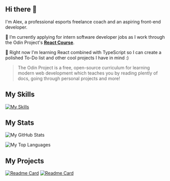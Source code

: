 ## Hi there 👋

I'm Alex, a professional esports freelance coach and an aspiring front-end developer.

🔭 I’m currently applying for intern software developer jobs as I work through the Odin Project's [**React Course**](https://www.theodinproject.com/paths/full-stack-javascript/courses/javascript#react-js).

🌱 Right now I'm learning React combined with TypeScript so I can create a polished To-Do list and other cool projects I have in mind :)

> The Odin Project is a free, open-source curriculum for learning modern web development which teaches you by reading plently of docs, going through personal projects and more! 


## My Skills


[![My Skills](https://skillicons.dev/icons?i=react,ts,javascript,html,css,tailwind,vite,babel,git,vscode,idea&perline=12)](https://skillicons.dev)

## My Stats


![My GitHub Stats](https://github-readme-stats.vercel.app/api?username=Frenzy017&theme=vision-friendly-dark&show_icons=true)


![My Top Languages](https://github-readme-stats.vercel.app/api/top-langs/?username=Frenzy017&theme=vision-friendly-dark&layout=compact)

## My Projects

[![Readme Card](https://github-readme-stats.vercel.app/api/pin/?username=Frenzy017&theme=vision-friendly-dark&repo=admin-dashboard)](https://github.com/Frenzy017/admin-dashborad)
[![Readme Card](https://github-readme-stats.vercel.app/api/pin/?username=Frenzy017&theme=vision-friendly-dark&repo=calculator)](https://github.com/Frenzy017/calculator)



<!--
**Frenzy017/Frenzy017** is a ✨ _special_ ✨ repository because its `README.md` (this file) appears on your GitHub profile.

Here are some ideas to get you started:

- 🔭 I’m currently working on ...
- 🌱 I’m currently learning ...
- 👯 I’m looking to collaborate on ...
- 🤔 I’m looking for help with ...
- 💬 Ask me about ...
- 📫 How to reach me: ...
- 😄 Pronouns: ...
- ⚡ Fun fact: ...
-->
